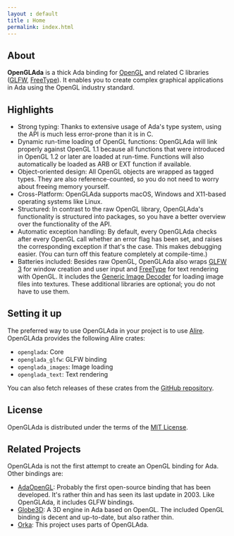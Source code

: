 ```yaml
---
layout : default
title : Home
permalink: index.html
---
```


## About

**OpenGLAda** is a thick Ada binding for [OpenGL][5] and related C libraries
([GLFW][4], [FreeType][7]). It enables you to create complex
graphical applications in Ada using the OpenGL industry standard.

## Highlights

 * Strong typing: Thanks to extensive usage of Ada's type system, using the API
   is much less error-prone than it is in C.
 * Dynamic run-time loading of OpenGL functions: OpenGLAda will link properly
   against OpenGL 1.1 because all functions that were introduced in OpenGL 1.2
   or later are loaded at run-time. Functions will also automatically be loaded
   as ARB or EXT function if available.
 * Object-oriented design: All OpenGL objects are wrapped as tagged types. They
   are also reference-counted, so you do not need to worry about freeing memory
   yourself.
 * Cross-Platform: OpenGLAda supports macOS, Windows and X11-based operating
   systems like Linux.
 * Structured: In contrast to the raw OpenGL library, OpenGLAda's functionality
   is structured into packages, so you have a better overview over the
   functionality of the API.
 * Automatic exception handling: By default, every OpenGLAda checks after every
   OpenGL call whether an error flag has been set, and raises the corresponding
   exception if that's the case. This makes debugging easier. (You can turn off
   this feature completely at compile-time.)
 * Batteries included: Besides raw OpenGL, OpenGLAda also wraps [GLFW 3][4]
   for window creation and user input and [FreeType][7] for text rendering with
   OpenGL. It includes the [Generic Image Decoder][6] for loading image files
   into textures. These additional libraries are optional; you do not have to
   use them.

## Setting it up

The preferred way to use OpenGLAda in your project is to use [Alire][8].
OpenGLAda provides the following Alire crates:

 * `openglada`: Core
 * `openglada_glfw`: GLFW binding
 * `openglada_images`: Image loading
 * `openglada_text`: Text rendering

You can also fetch releases of these crates from the [GitHub repository][2].

## License

OpenGLAda is distributed under the terms of the [MIT License][3].

## Related Projects

OpenGLAda is not the first attempt to create an OpenGL binding for Ada. Other
bindings are:

 * [AdaOpenGL](http://adaopengl.sourceforge.net/): Probably the first
   open-source binding that has been developed. It's rather thin and has seen
   its last update in 2003. Like OpenGLAda, it includes GLFW bindings.
 * [Globe3D](http://globe3d.sourceforge.net/): A 3D engine in Ada based on
   OpenGL. The included OpenGL binding is decent and up-to-date, but also rather
   thin.
 * [Orka](https://orka-engine.netlify.app/): This project uses parts of
   OpenGLAda.

 [1]: https://github.com/flyx/OpenGLAda
 [2]: https://github.com/flyx/OpenGLAda/releases
 [3]: http://www.opensource.org/licenses/MIT
 [4]: http://www.glfw.org
 [5]: http://www.opengl.org/
 [6]: https://gen-img-dec.sourceforge.io/
 [7]: https://www.freetype.org/
 [8]: https://alire.ada.dev
